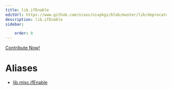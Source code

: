 ```yaml
---
title: lib.ifEnable
editUrl: https://www.github.com/nixos/nixpkgs/blob/master/lib/deprecated.nix#L47C14
description: lib.ifEnable
sidebar:

    order: 8
---
```


<a href="https://www.github.com/nixos/nixpkgs/blob/master/lib/deprecated.nix#L47C14">Contribute Now!</a>


# Aliases

- [lib.misc.ifEnable](./reference/lib/misc/lib-misc-ifEnable)


